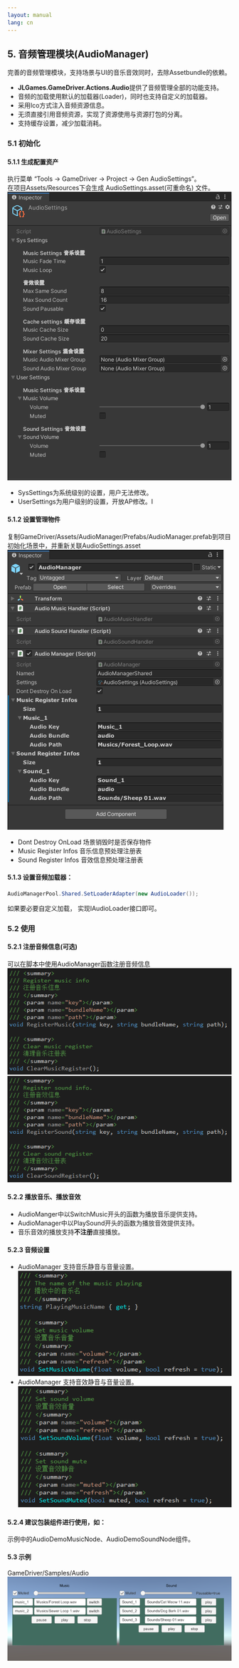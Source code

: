 ```yaml
---
layout: manual
lang: cn
---
```

## 5. 音频管理模块(AudioManager) 
完善的音频管理模块，支持场景与UI的音乐音效同时，去除Assetbundle的依赖。  

+ **JLGames.GameDriver.Actions.Audio**提供了音频管理全部的功能支持。
+ 音频的加载使用默认的加载器(Loader)，同时也支持自定义的加载器。
+ 采用Ico方式注入音频资源信息。
+ 无须直接引用音频资源，实现了资源使用与资源打包的分离。  
+ 支持缓存设置，减少加载消耗。

### 5.1 初始化

#### 5.1.1 生成配置资产
执行菜单 “Tools -> GameDriver -> Project -> Gen AudioSettings”。  
在项目Assets/Resources下会生成 AudioSettings.asset(可重命名) 文件。  
![image](assets/img/audio_2.png)  
+ SysSettings为系统级别的设置，用户无法修改。
+ UserSettings为用户级别的设置，开放AP修改。I

#### 5.1.2 设置管理物件
复制GameDriver/Assets/AudioManager/Prefabs/AudioManager.prefab到项目初始化场景中，并重新关联AudioSettings.asset  
![image](assets/img/audio_1.png)  
+ Dont Destroy OnLoad 场景销毁时是否保存物件
+ Music Register Infos 音乐信息预处理注册表
+ Sound Register Infos 音效信息预处理注册表

#### 5.1.3 设置音频加载器：
```C#
AudioManagerPool.Shared.SetLoaderAdapter(new AudioLoader());
```
如果要必要自定义加载， 实现IAudioLoader接口即可。  

### 5.2 使用 

#### 5.2.1 注册音频信息(可选)
可以在脚本中使用AudioManager函数注册音频信息  
![image](assets/img/audio_6.png)  
![image](assets/img/audio_7.png)  

#### 5.2.2 播放音乐、播放音效
+ AudioManger中以SwitchMusic开头的函数为播放音乐提供支持。
+ AudioManager中以PlaySound开头的函数为播放音效提供支持。
+ 音乐音效的播放支持**不注册**直接播放。

#### 5.2.3 音频设置
+ AudioManager 支持音乐静音与音量设置。
![image](assets/img/audio_8.png)  
+ AudioManager 支持音效静音与音量设置。
![image](assets/img/audio_9.png)  

#### 5.2.4 建议包装组件进行使用，如：
示例中的AudioDemoMusicNode、AudioDemoSoundNode组件。  

#### 5.3 示例
GameDriver/Samples/Audio  
![image](assets/img/audio_5.png)  